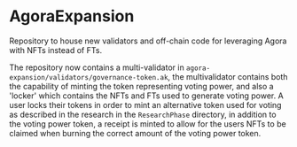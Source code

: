 # AgoraExpansion
Repository to house new validators and off-chain code for leveraging Agora with NFTs instead of FTs.

The repository now contains a multi-validator in `agora-expansion/validators/governance-token.ak`, the multivalidator contains both the capability of minting the token representing voting power, and also a 'locker' which contains the NFTs and FTs used to generate voting power. A user locks their tokens in order to mint an alternative token used for voting as described in the research in the `ResearchPhase` directory, in addition to the voting power token, a receipt is minted to allow for the users NFTs to be claimed when burning the correct amount of the voting power token.
